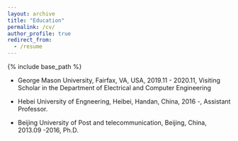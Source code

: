 ```yaml
---
layout: archive
title: "Education"
permalink: /cv/
author_profile: true
redirect_from:
  - /resume
---
```


{% include base_path %}

* George Mason University, Fairfax, VA, USA, 2019.11 - 2020.11, Visiting Scholar in the Department of Electrical and Computer Engineering 

* Hebei University of Engneering, Heibei, Handan, China, 2016 -, Assistant Professor. 

* Beijing University of Post and telecommunication, Beijing, China, 2013.09 -2016, Ph.D. 




